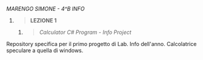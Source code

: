 *MARENGO SIMONE - 4^B INFO*
  1. > **LEZIONE 1**
     1. > *Calculator C# Program - Info Project* 
  
Repository specifica per il primo progetto di Lab. Info dell'anno. Calcolatrice speculare a quella di windows.
